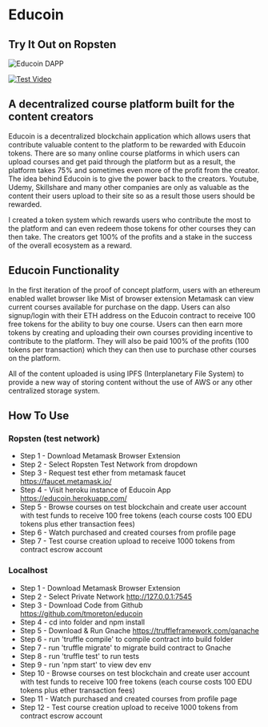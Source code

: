# Educoin

## Try It Out on Ropsten

![Educoin DAPP](https://educoin.herokuapp.com/)

[![Test Video](https://img.youtube.com/vi/mbeoibOt0eg/0.jpg)](https://www.youtube.com/watch?v=mbeoibOt0eg)

## A decentralized course platform built for the content creators

Educoin is a decentralized blockchain application which allows users that contribute valuable content to the platform to be rewarded with Educoin tokens. There are so many online course platforms in which users can upload courses and get paid through the platform but as a result, the platform takes 75% and sometimes even more of the profit from the creator. The idea behind Educoin is to give the power back to the creators. Youtube, Udemy, Skillshare and many other companies are only as valuable as the content their users upload to their site so as a result those users should be rewarded. 

I created a token system which rewards users who contribute the most to the platform and can even redeem those tokens for other courses they can then take. The creators get 100% of the profits and a stake in the success of the overall ecosystem as a reward.


## Educoin Functionality

In the first iteration of the proof of concept platform, users with an ethereum enabled wallet browser like Mist of browser extension Metamask can view current courses available for purchase on the dapp. Users can also signup/login with their ETH address on the Educoin contract to receive 100 free tokens for the ability to buy one course. Users can then earn more tokens by creating and uploading their own courses providing incentive to contribute to the platform. They will also be paid 100% of the profits (100 tokens per transaction) which they can then use to purchase other courses on the platform.

All of the content uploaded is using IPFS (Interplanetary File System) to provide a new way of storing content without the use of AWS or any other centralized storage system. 


## How To Use

### Ropsten (test network)

* Step 1 - Download Metamask Browser Extension
* Step 2 - Select Ropsten Test Network from dropdown
* Step 3 - Request test ether from metamask faucet https://faucet.metamask.io/
* Step 4 - Visit heroku instance of Educoin App https://educoin.herokuapp.com/
* Step 5 - Browse courses on test blockchain and create user account with test funds to receive 100 free tokens (each course costs 100 EDU tokens plus ether transaction fees)
* Step 6 - Watch purchased and created courses from profile page
* Step 7 - Test course creation upload to receive 1000 tokens from contract escrow account

### Localhost

* Step 1 - Download Metamask Browser Extension
* Step 2 - Select Private Network http://127.0.0.1:7545
* Step 3 - Download Code from Github https://github.com/tmoreton/educoin
* Step 4 - cd into folder and npm install
* Step 5 - Download & Run Gnache https://truffleframework.com/ganache 
* Step 6 - run 'truffle compile' to compile contract into build folder
* Step 7 - run 'truffle migrate' to migrate build contract to Gnache
* Step 8 - run 'truffle test' to run tests
* Step 9 - run 'npm start' to view dev env 
* Step 10 - Browse courses on test blockchain and create user account with test funds to receive 100 free tokens (each course costs 100 EDU tokens plus ether transaction fees)
* Step 11 - Watch purchased and created courses from profile page
* Step 12 - Test course creation upload to receive 1000 tokens from contract escrow account


